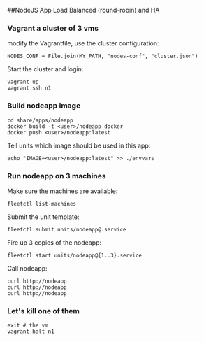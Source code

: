 ##NodeJS App Load Balanced (round-robin) and HA

### Vagrant a cluster of 3 vms
modify the Vagrantfile, use the cluster configuration:

    NODES_CONF = File.join(MY_PATH, "nodes-conf", "cluster.json")

Start the cluster and login:

    vagrant up
    vagrant ssh n1

### Build nodeapp image
    cd share/apps/nodeapp
    docker build -t <user>/nodeapp docker
    docker push <user>/nodeapp:latest

Tell units which image should be used in this app:

    echo "IMAGE=<user>/nodeapp:latest" >> ./envvars

### Run nodeapp on 3 machines
Make sure the machines are available:
   
    fleetctl list-machines

Submit the unit template:

    fleetctl submit units/nodeapp@.service

Fire up 3 copies of the nodeapp:

    fleetctl start units/nodeapp@{1..3}.service

Call nodeapp:

    curl http://nodeapp
    curl http://nodeapp
    curl http://nodeapp

### Let's kill one of them
    exit # the vm
    vagrant halt n1